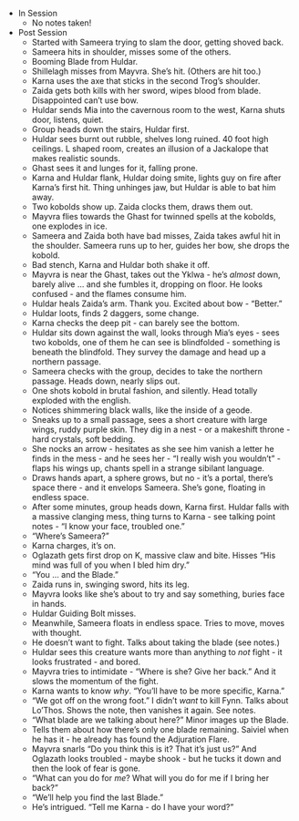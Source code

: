- In Session
	- No notes taken!
- Post Session
	- Started with Sameera trying to slam the door, getting shoved back.
	- Sameera hits in shoulder, misses some of the others.
	- Booming Blade from Huldar.
	- Shillelagh misses from Mayvra. She’s hit. (Others are hit too.)
	- Karna uses the axe that sticks in the second Trog’s shoulder.
	- Zaida gets both kills with her sword, wipes blood from blade. Disappointed can’t use bow.
	- Huldar sends Mia into the cavernous room to the west, Karna shuts door, listens, quiet.
	- Group heads down the stairs, Huldar first.
	- Huldar sees burnt out rubble, shelves long ruined. 40 foot high ceilings. L shaped room, creates an illusion of a Jackalope that makes realistic sounds.
	- Ghast sees it and lunges for it, falling prone.
	- Karna and Huldar flank, Huldar doing smite, lights guy on fire after Karna’s first hit. Thing unhinges jaw, but Huldar is able to bat him away.
	- Two kobolds show up. Zaida clocks them, draws them out.
	- Mayvra flies towards the Ghast for twinned spells at the kobolds, one explodes in ice.
	- Sameera and Zaida both have bad misses, Zaida takes awful hit in the shoulder. Sameera runs up to her, guides her bow, she drops the kobold.
	- Bad stench, Karna and Huldar both shake it off.
	- Mayvra is near the Ghast, takes out the Yklwa - he’s *almost* down, barely alive ... and she fumbles it, dropping on floor. He looks confused - and the flames consume him.
	- Huldar heals Zaida’s arm. Thank you. Excited about bow - “Better.”
	- Huldar loots, finds 2 daggers, some change.
	- Karna checks the deep pit - can barely see the bottom.
	- Huldar sits down against the wall, looks through Mia’s eyes - sees two kobolds, one of them he can see is blindfolded - something is beneath the blindfold. They survey the damage and head up a northern passage.
	- Sameera checks with the group, decides to take the northern passage. Heads down, nearly slips out.
	- One shots kobold in brutal fashion, and silently. Head totally exploded with the english.
	- Notices shimmering black walls, like the inside of a geode.
	- Sneaks up to a small passage, sees a short creature with large wings, ruddy purple skin. They dig in a nest - or a makeshift throne - hard crystals, soft bedding.
	- She nocks an arrow - hesitates as she see him vanish a letter he finds in the mess - and he sees her - “I really wish you wouldn’t” - flaps his wings up, chants spell in a strange sibilant language.
	- Draws hands apart, a sphere grows, but no - it’s a portal, there’s space there - and it envelops Sameera. She’s gone, floating in endless space.
	- After some minutes, group heads down, Karna first. Huldar falls with a massive clanging mess, thing turns to Karna - see talking point notes - “I know your face, troubled one.”
	- “Where’s Sameera?”
	- Karna charges, it’s on.
	- Oglazath gets first drop on K, massive claw and bite. Hisses “His mind was full of you when I bled him dry.”
	- “You … and the Blade.”
	- Zaida runs in, swinging sword, hits its leg.
	- Mayvra looks like she’s about to try and say something, buries face in hands.
	- Huldar Guiding Bolt misses.
	- Meanwhile, Sameera floats in endless space. Tries to move, moves with thought.
	- He doesn’t want to fight. Talks about taking the blade (see notes.)
	- Huldar sees this creature wants more than anything to *not* fight - it looks frustrated - and bored.
	- Mayvra tries to intimidate - “Where is she? Give her back.” And it slows the momentum of the fight.
	- Karna wants to know *why*. “You’ll have to be more specific, Karna.”
	- “We got off on the wrong foot.” I didn’t *want* to kill Fynn. Talks about Lo’Thos. Shows the note, then vanishes it again. See notes.
	- “What blade are we talking about here?” Minor images up the Blade.
	- Tells them about how there’s only one blade remaining. Saiviel when he has it - he already has found the Adjuration Flare.
	- Mayvra snarls “Do you think this is it? That it’s just us?” And Oglazath looks troubled - maybe shook - but he tucks it down and then the look of fear is gone.
	- “What can you do for *me*? What will you do for me if I bring her back?”
	- “We’ll help you find the last Blade.”
	- He’s intrigued. “Tell me Karna - do I have your word?”